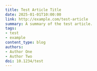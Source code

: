 ```yaml
---
title: Test Article Title
date: 2025-01-01T10:00:00
link: http://example.com/test-article
summary: A summary of the test article.
tags:
- test
- example
content_type: blog
authors:
- Author One
- Author Two
doi: 10.1234/test
---
```


